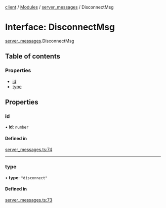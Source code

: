 [client](/) / [Modules](/gen/modules.md) / [server\_messages](/gen/modules/server_messages.md) / DisconnectMsg

# Interface: DisconnectMsg

[server_messages](/gen/modules/server_messages.md).DisconnectMsg

## Table of contents

### Properties

- [id](/gen/interfaces/server_messages.DisconnectMsg.md#id)
- [type](/gen/interfaces/server_messages.DisconnectMsg.md#type)

## Properties

### id

• **id**: `number`

#### Defined in

[server_messages.ts:74](https://github.com/cgsdev0/rollycubes/blob/1c25446/client/src/types/server_messages.ts#L74)

___

### type

• **type**: ``"disconnect"``

#### Defined in

[server_messages.ts:73](https://github.com/cgsdev0/rollycubes/blob/1c25446/client/src/types/server_messages.ts#L73)
